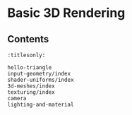 Basic 3D Rendering
==================

Contents
--------

```{toctree}
:titlesonly:

hello-triangle
input-geometry/index
shader-uniforms/index
3d-meshes/index
texturing/index
camera
lighting-and-material
```
